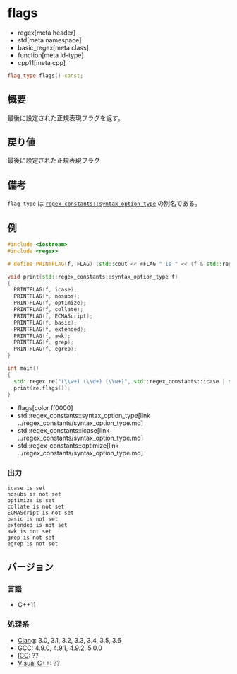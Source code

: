 # flags
* regex[meta header]
* std[meta namespace]
* basic_regex[meta class]
* function[meta id-type]
* cpp11[meta cpp]

```cpp
flag_type flags() const;
```

## 概要
最後に設定された正規表現フラグを返す。


## 戻り値
最後に設定された正規表現フラグ


## 備考
`flag_type` は [`regex_constants::syntax_option_type`](../regex_constants/syntax_option_type.md) の別名である。


## 例
```cpp example
#include <iostream>
#include <regex>

# define PRINTFLAG(f, FLAG) (std::cout << #FLAG " is " << (f & std::regex_constants::FLAG ? "set" : "n

void print(std::regex_constants::syntax_option_type f)
{
  PRINTFLAG(f, icase);
  PRINTFLAG(f, nosubs);
  PRINTFLAG(f, optimize);
  PRINTFLAG(f, collate);
  PRINTFLAG(f, ECMAScript);
  PRINTFLAG(f, basic);
  PRINTFLAG(f, extended);
  PRINTFLAG(f, awk);
  PRINTFLAG(f, grep);
  PRINTFLAG(f, egrep);
}

int main()
{
  std::regex re("(\\w+) (\\d+) (\\w+)", std::regex_constants::icase | std::regex_constants::optimize);
  print(re.flags());
}
```
* flags[color ff0000]
* std::regex_constants::syntax_option_type[link ../regex_constants/syntax_option_type.md]
* std::regex_constants::icase[link ../regex_constants/syntax_option_type.md]
* std::regex_constants::optimize[link ../regex_constants/syntax_option_type.md]

### 出力
```
icase is set
nosubs is not set
optimize is set
collate is not set
ECMAScript is not set
basic is not set
extended is not set
awk is not set
grep is not set
egrep is not set
```


## バージョン
### 言語
- C++11

### 処理系
- [Clang](/implementation.md#clang): 3.0, 3.1, 3.2, 3.3, 3.4, 3.5, 3.6
- [GCC](/implementation.md#gcc): 4.9.0, 4.9.1, 4.9.2, 5.0.0
- [ICC](/implementation.md#icc): ??
- [Visual C++](/implementation.md#visual_cpp): ??
